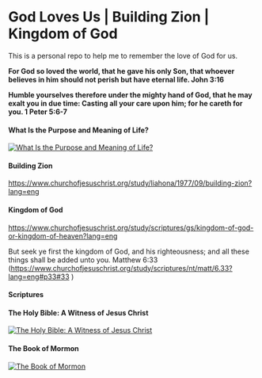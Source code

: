 # God Loves Us | Building Zion | Kingdom of God

This is a personal repo to help me to remember the love of God for us. 

<b>For God so loved the world, that he gave his only Son, that whoever believes in him should not perish but have eternal life.
John 3:16</b>
 
<b>Humble yourselves therefore under the mighty hand of God, that he may exalt you in due time:
Casting all your care upon him; for he careth for you.
1 Peter 5:6-7</b>

#### What Is the Purpose and Meaning of Life?
[![What Is the Purpose and Meaning of Life?](http://img.youtube.com/vi/t9iYqKk00Bc/0.jpg)](https://www.youtube.com/embed/t9iYqKk00Bc
 "What Is the Purpose and Meaning of Life?")

#### Building Zion
https://www.churchofjesuschrist.org/study/liahona/1977/09/building-zion?lang=eng

#### Kingdom of God
https://www.churchofjesuschrist.org/study/scriptures/gs/kingdom-of-god-or-kingdom-of-heaven?lang=eng

But seek ye first the kingdom of God, and his righteousness; and all these things shall be added unto you.
Matthew 6:33 (https://www.churchofjesuschrist.org/study/scriptures/nt/matt/6.33?lang=eng#p33#33 )

#### Scriptures

#### The Holy Bible: A Witness of Jesus Christ
[![The Holy Bible: A Witness of Jesus Christ](http://img.youtube.com/vi/GtYpkAQGRkU/0.jpg)](https://www.youtube.com/embed/GtYpkAQGRkU
 "The Holy Bible: A Witness of Jesus Christ")

#### The Book of Mormon 
[![The Book of Mormon](http://img.youtube.com/vi/nyV61Hh9KdA/0.jpg)](https://www.youtube.com/embed/nyV61Hh9KdA
 "The Book of Mormon")
